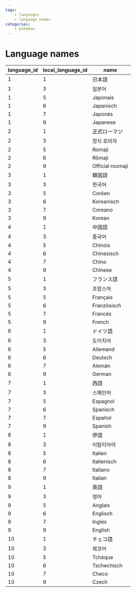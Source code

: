 ```yaml
---
tags:
    - languages
    - language_names
categories:
    - pokemon
---
```


# Language names

| language_id | local_language_id |       name       |
|-------------|-------------------|------------------|
| 1           | 1                 | 日本語              |
| 1           | 3                 | 일본어              |
| 1           | 5                 | Japonais         |
| 1           | 6                 | Japanisch        |
| 1           | 7                 | Japonés          |
| 1           | 9                 | Japanese         |
| 2           | 1                 | 正式ローマジ           |
| 2           | 3                 | 정식 로마자           |
| 2           | 5                 | Romaji           |
| 2           | 6                 | Rōmaji           |
| 2           | 9                 | Official roomaji |
| 3           | 1                 | 韓国語              |
| 3           | 3                 | 한국어              |
| 3           | 5                 | Coréen           |
| 3           | 6                 | Koreanisch       |
| 3           | 7                 | Coreano          |
| 3           | 9                 | Korean           |
| 4           | 1                 | 中国語              |
| 4           | 3                 | 중국어              |
| 4           | 5                 | Chinois          |
| 4           | 6                 | Chinesisch       |
| 4           | 7                 | Chino            |
| 4           | 9                 | Chinese          |
| 5           | 1                 | フランス語            |
| 5           | 3                 | 프랑스어             |
| 5           | 5                 | Français         |
| 5           | 6                 | Französisch      |
| 5           | 7                 | Francés          |
| 5           | 9                 | French           |
| 6           | 1                 | ドイツ語             |
| 6           | 3                 | 도이치어             |
| 6           | 5                 | Allemand         |
| 6           | 6                 | Deutsch          |
| 6           | 7                 | Alemán           |
| 6           | 9                 | German           |
| 7           | 1                 | 西語               |
| 7           | 3                 | 스페인어             |
| 7           | 5                 | Espagnol         |
| 7           | 6                 | Spanisch         |
| 7           | 7                 | Español          |
| 7           | 9                 | Spanish          |
| 8           | 1                 | 伊語               |
| 8           | 3                 | 이탈리아어            |
| 8           | 5                 | Italien          |
| 8           | 6                 | Italienisch      |
| 8           | 7                 | Italiano         |
| 8           | 9                 | Italian          |
| 9           | 1                 | 英語               |
| 9           | 3                 | 영어               |
| 9           | 5                 | Anglais          |
| 9           | 6                 | Englisch         |
| 9           | 7                 | Inglés           |
| 9           | 9                 | English          |
| 10          | 1                 | チェコ語             |
| 10          | 3                 | 체코어              |
| 10          | 5                 | Tchèque          |
| 10          | 6                 | Tschechisch      |
| 10          | 7                 | Checo            |
| 10          | 9                 | Czech            |
